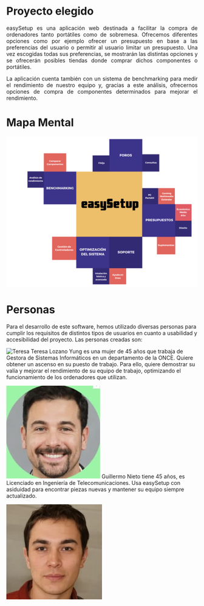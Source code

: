 

# Proyecto elegido
<div align="justify">                                                     
easySetup es una aplicación web destinada a facilitar la compra de ordenadores tanto portátiles como de sobremesa. Ofrecemos diferentes opciones como por ejemplo ofrecer un presupuesto en base a las preferencias del usuario o permitir al usuario limitar un presupuesto. Una vez escogidas todas sus preferencias, se mostrarán las distintas opciones y se ofrecerán posibles tiendas donde comprar dichos componentes o portátiles.

La aplicación cuenta también con un sistema de benchmarking para medir el rendimiento de nuestro equipo y, gracias a este análisis, ofrecernos opciones de compra de componentes determinados para mejorar el rendimiento.
</div>


# Mapa Mental
![Mapa mental](./assets/mapaMental.PNG)

# Personas
Para el desarrollo de este software, hemos utilizado diversas personas para cumplir los requisitos de distintos tipos de usuarios en cuanto a usabilidad y accesibilidad del proyecto.
Las personas creadas son:

![Teresa](./assets/teresa.PNG)
Teresa Lozano Yung es una mujer de 45 años que trabaja de Gestora de Sistemas Informáticos en un departamento de la ONCE.
Quiere obtener un ascenso en su puesto de trabajo. Para ello, quiere demostrar su valía y mejorar el rendimiento de su equipo de trabajo, optimizando el funcionamiento de los ordenadores que utilizan.

![Guillermo](./assets/guillermo.jpg)
Guillermo Nieto tiene 45 años, es Licenciado en Ingeniería de Telecomunicaciones. Usa easySetup con asiduidad para encontrar piezas nuevas y mantener su equipo siempre actualizado.

![Sergi](./assets/sergi.jpg)

